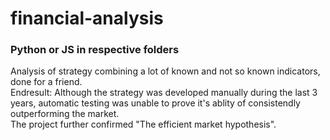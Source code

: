# financial-analysis

### Python or JS in respective folders

Analysis of strategy combining a lot of known and not so known indicators, done for a friend. <br />
Endresult: Although the strategy was developed manually during the last 3 years, automatic testing was unable to prove it's ablity of consistendly outperforming the market. <br />
The project further confirmed "The efficient market hypothesis".
